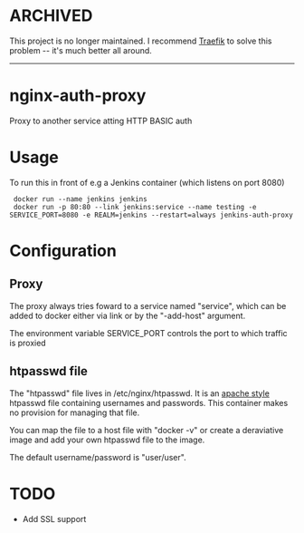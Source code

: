 ARCHIVED
========

This project is no longer maintained.  I recommend  [Traefik](https://traefik.io/) to solve this problem -- it's much better all around.

---

nginx-auth-proxy
================

Proxy to another service atting HTTP BASIC auth

Usage
=====

To run this in front of e.g a Jenkins container (which listens on port 8080)

     docker run --name jenkins jenkins
     docker run -p 80:80 --link jenkins:service --name testing -e SERVICE_PORT=8080 -e REALM=jenkins --restart=always jenkins-auth-proxy

Configuration
=============

Proxy
-----

The proxy always tries foward to a service named "service", which can be added to docker either via link or by the "-add-host" argument.  

The environment variable SERVICE_PORT controls the port to which traffic is proxied


htpasswd file
-------------

The "htpasswd" file lives in /etc/nginx/htpasswd.  It is an [apache
style](https://httpd.apache.org/docs/2.2/programs/htpasswd.html)
htpasswd file containing usernames and passwords.  This container
makes no provision for managing that file.

You can map the file to a host file with "docker -v" or create a
deraviative image and add your own htpasswd file to the image.

The default username/password is "user/user".

TODO
====
* Add SSL support
